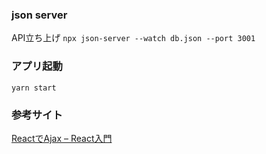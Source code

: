 ### json server 
API立ち上げ
`npx json-server --watch db.json --port 3001`

### アプリ起動
`yarn start`

### 参考サイト
[ReactでAjax – React入門](https://www.to-r.net/media/react-tutorial15/)


